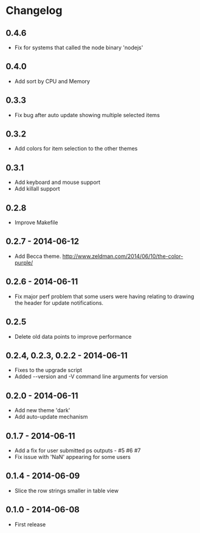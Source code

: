 # Changelog

## 0.4.6

- Fix for systems that called the node binary 'nodejs'

## 0.4.0

- Add sort by CPU and Memory

## 0.3.3

- Fix bug after auto update showing multiple selected items

## 0.3.2

- Add colors for item selection to the other themes

## 0.3.1

- Add keyboard and mouse support
- Add killall support

## 0.2.8

- Improve Makefile

## 0.2.7 - 2014-06-12

- Add Becca theme. http://www.zeldman.com/2014/06/10/the-color-purple/

## 0.2.6 - 2014-06-11

- Fix major perf problem that some users were having relating to 
  drawing the header for update notifications.

## 0.2.5

- Delete old data points to improve performance

## 0.2.4, 0.2.3, 0.2.2 - 2014-06-11

- Fixes to the upgrade script
- Added --version and -V command line arguments for version

## 0.2.0 - 2014-06-11

- Add new theme 'dark'
- Add auto-update mechanism

## 0.1.7 - 2014-06-11

- Add a fix for user submitted ps outputs - #5 #6 #7
- Fix issue with 'NaN' appearing for some users

## 0.1.4 - 2014-06-09

- Slice the row strings smaller in table view

## 0.1.0 - 2014-06-08

- First release
